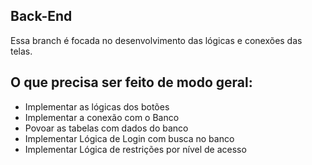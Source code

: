 <html>
 <body>
  <h2>Back-End</h2>
  <p>Essa branch é focada no desenvolvimento das lógicas e conexões das telas.</p>
  <h2>O que precisa ser feito de modo geral:</h2>
  <ul>
        <li>Implementar as lógicas dos botões</li>
        <li>Implementar a conexão com o Banco</li>
        <li>Povoar as tabelas com dados do banco</li>
        <li>Implementar Lógica de Login com busca no banco</li>
        <li>Implementar Lógica de restrições por nível de acesso</li>
    </ul>
 </body>
</html>

